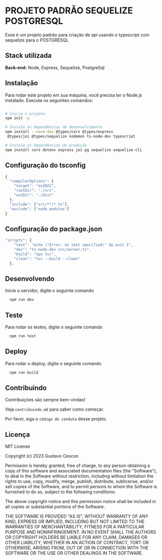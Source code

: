 # PROJETO PADRÃO SEQUELIZE POSTGRESQL

Esse é um projeto padrão para criação de api usando o typescript com sequelize para o POSTGRESQL

## Stack utilizada

**Back-end:** Node, Express, Sequelize, PostgreSql

## Instalação

Para rodar este projeto em sua máquina, você precisa ter o Node.js instalado. Execute os seguintes comandos:

```bash

# Inicie o projeto
npm init -y

# Instale as dependências de desenvolvimento
npm install --save-dev @types/cors @types/express
 @types/joi @types/sequelize nodemon ts-node-dev typescript

# Instale as dependências de produção
npm install cors dotenv express joi pg sequelize sequelize-cli
```

## Configuração do tsconfig

```javascript
{
  "compilerOptions": {
    "target": "es2022",
    "rootDir": "./src",
    "outDir": "./dist"
  },
  "include": ["src/**/*.ts"],
  "exclude": ["node_modules"]
}
```

## Configuração do package.json

```javascript
"scripts": {
    "test": "echo \"Error: no test specified\" && exit 1",
    "dev": "ts-node-dev src/server.ts",
    "build": "npx tsc",
    "clean": "tsc --build --clean"
  },
```

## Desenvolvendo

Inicie o servidor, digite o seguinte comando

```bash
  npm run dev
```

## Teste

Para rodar os testes, digite o seguinte comando

```bash
  npm run test
```

## Deploy

Para rodar o deploy, digite o seguinte comando

```bash
  npm run build
```

## Contribuindo

Contribuições são sempre bem-vindas!

Veja `contribuindo.md` para saber como começar.

Por favor, siga o `código de conduta` desse projeto.

## Licença

MIT License

Copyright (c) 2023 Gustavo Cescon

Permission is hereby granted, free of charge, to any person obtaining a copy
of this software and associated documentation files (the "Software"), to deal
in the Software without restriction, including without limitation the rights
to use, copy, modify, merge, publish, distribute, sublicense, and/or sell
copies of the Software, and to permit persons to whom the Software is
furnished to do so, subject to the following conditions:

The above copyright notice and this permission notice shall be included in all
copies or substantial portions of the Software.

THE SOFTWARE IS PROVIDED "AS IS", WITHOUT WARRANTY OF ANY KIND, EXPRESS OR
IMPLIED, INCLUDING BUT NOT LIMITED TO THE WARRANTIES OF MERCHANTABILITY,
FITNESS FOR A PARTICULAR PURPOSE AND NONINFRINGEMENT. IN NO EVENT SHALL THE
AUTHORS OR COPYRIGHT HOLDERS BE LIABLE FOR ANY CLAIM, DAMAGES OR OTHER
LIABILITY, WHETHER IN AN ACTION OF CONTRACT, TORT OR OTHERWISE, ARISING FROM,
OUT OF OR IN CONNECTION WITH THE SOFTWARE OR THE USE OR OTHER DEALINGS IN THE
SOFTWARE.
